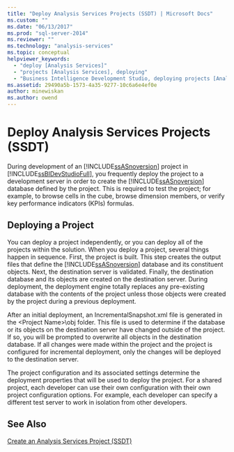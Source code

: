 ```yaml
---
title: "Deploy Analysis Services Projects (SSDT) | Microsoft Docs"
ms.custom: ""
ms.date: "06/13/2017"
ms.prod: "sql-server-2014"
ms.reviewer: ""
ms.technology: "analysis-services"
ms.topic: conceptual
helpviewer_keywords: 
  - "deploy [Analysis Services]"
  - "projects [Analysis Services], deploying"
  - "Business Intelligence Development Studio, deploying projects [Analysis Services]"
ms.assetid: 29490a5b-1573-4a35-9277-10c6a6e4ef0e
author: minewiskan
ms.author: owend
---
```

# Deploy Analysis Services Projects (SSDT)
  During development of an [!INCLUDE[ssASnoversion](../../includes/ssasnoversion-md.md)] project in [!INCLUDE[ssBIDevStudioFull](../../includes/ssbidevstudiofull-md.md)], you frequently deploy the project to a development server in order to create the [!INCLUDE[ssASnoversion](../../includes/ssasnoversion-md.md)] database defined by the project. This is required to test the project; for example, to browse cells in the cube, browse dimension members, or verify key performance indicators (KPIs) formulas.  
  
## Deploying a Project  
 You can deploy a project independently, or you can deploy all of the projects within the solution. When you deploy a project, several things happen in sequence. First, the project is built. This step creates the output files that define the [!INCLUDE[ssASnoversion](../../includes/ssasnoversion-md.md)] database and its constituent objects. Next, the destination server is validated. Finally, the destination database and its objects are created on the destination server. During deployment, the deployment engine totally replaces any pre-existing database with the contents of the project unless those objects were created by the project during a previous deployment.  
  
 After an initial deployment, an IncrementalSnapshot.xml file is generated in the \<Project Name>\obj folder. This file is used to determine if the database or its objects on the destination server have changed outside of the project. If so, you will be prompted to overwrite all objects in the destination database. If all changes were made within the project and the project is configured for incremental deployment, only the changes will be deployed to the destination server.  
  
 The project configuration and its associated settings determine the deployment properties that will be used to deploy the project. For a shared project, each developer can use their own configuration with their own project configuration options. For example, each developer can specify a different test server to work in isolation from other developers.  
  
## See Also  
 [Create an Analysis Services Project &#40;SSDT&#41;](create-an-analysis-services-project-ssdt.md)  
  
  
